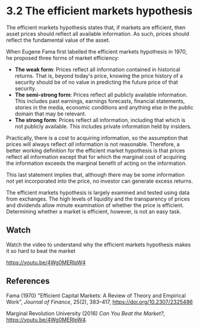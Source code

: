 # 3.2 The efficient markets hypothesis

The efficient markets hypothesis states that, if markets are efficient, then asset prices should reflect all available information. As such, prices should reflect the fundamental value of the asset.

When Eugene Fama first labelled the efficient markets hypothesis in 1970, he proposed three forms of market efficiency:

- **The weak form**: Prices reflect all information contained in historical returns. That is, beyond today's price, knowing the price history of a security should be of no value in predicting the future price of that security.  
- **The semi-strong form**: Prices reflect all publicly available information. This includes past earnings, earnings forecasts, financial statements, stories in the media, economic conditions and anything else in the public domain that may be relevant.
- **The strong form**: Prices reflect all information, including that which is not publicly available. This includes private information held by insiders.

Practically, there is a cost to acquiring information, so the assumption that prices will always reflect *all* information is not reasonable. Therefore, a better working definition for the efficient market hypothesis is that prices reflect all information except that for which the marginal cost of acquiring the information exceeds the marginal benefit of acting on the information.

This last statement implies that, although there may be some information not yet incorporated into the price, no investor can generate excess returns.

The efficient markets hypothesis is largely examined and tested using data from exchanges. The high levels of liquidity and the transparency of prices and dividends allow minute examination of whether the price is efficient. Determining whether a market is efficient, however, is not an easy task.

## Watch

Watch the video to understand why the efficient markets hypothesis makes it so hard to beat the market

https://youtu.be/4Wg0MERlpW4

## References

Fama (1970) "Efficient Capital Markets: A Review of Theory and Empirical Work", *Journal of Finance*, 25(2), 383–417, https://doi.org/10.2307/2325486

Marginal Revolution University (2016) *Can You Beat the Market?*, https://youtu.be/4Wg0MERlpW4.